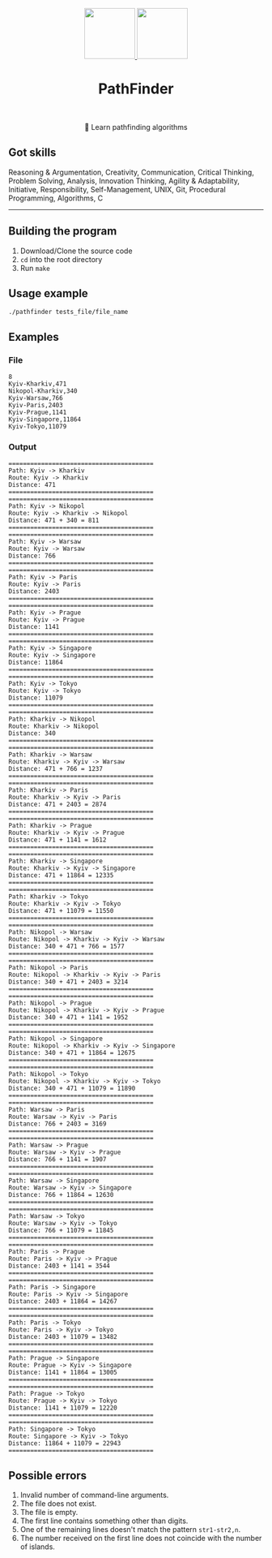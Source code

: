 <p align="center">
    <a href="https://unitfactory.net/en/" target="_blank">
        <img src="https://github.com/slava-pleshkov/unit-factory-ucode/blob/master/.git_images/unit_logo.png?raw=true" height="100px">
    </a>
    <a href="https://ucode.world/en/" target="_blank">
        <img src="https://github.com/slava-pleshkov/unit-factory-ucode/blob/master/.git_images/ucode_logo.png?raw=true" height="100px">
    </a>
    <h1 align="center">PathFinder</h1>
    <br>
</p>
<p align="center">🔭 Learn pathfinding algorithms</p>

##  Got skills

Reasoning & Argumentation, Creativity, Communication, Critical Thinking, Problem Solving, Analysis, Innovation Thinking, Agility & Adaptability, Initiative, Responsibility, Self-Management, UNIX, Git, Procedural Programming, Algorithms, C

<hr>

## Building the program
1. Download/Clone the source code
2. `cd` into the root directory
3. Run `make`

## Usage example

```
./pathfinder tests_file/file_name
```
## Examples

###  File

```
8
Kyiv-Kharkiv,471
Nikopol-Kharkiv,340
Kyiv-Warsaw,766
Kyiv-Paris,2403
Kyiv-Prague,1141
Kyiv-Singapore,11864
Kyiv-Tokyo,11079
```

###  Output

```
========================================
Path: Kyiv -> Kharkiv
Route: Kyiv -> Kharkiv
Distance: 471
========================================
========================================
Path: Kyiv -> Nikopol
Route: Kyiv -> Kharkiv -> Nikopol
Distance: 471 + 340 = 811
========================================
========================================
Path: Kyiv -> Warsaw
Route: Kyiv -> Warsaw
Distance: 766
========================================
========================================
Path: Kyiv -> Paris
Route: Kyiv -> Paris
Distance: 2403
========================================
========================================
Path: Kyiv -> Prague
Route: Kyiv -> Prague
Distance: 1141
========================================
========================================
Path: Kyiv -> Singapore
Route: Kyiv -> Singapore
Distance: 11864
========================================
========================================
Path: Kyiv -> Tokyo
Route: Kyiv -> Tokyo
Distance: 11079
========================================
========================================
Path: Kharkiv -> Nikopol
Route: Kharkiv -> Nikopol
Distance: 340
========================================
========================================
Path: Kharkiv -> Warsaw
Route: Kharkiv -> Kyiv -> Warsaw
Distance: 471 + 766 = 1237
========================================
========================================
Path: Kharkiv -> Paris
Route: Kharkiv -> Kyiv -> Paris
Distance: 471 + 2403 = 2874
========================================
========================================
Path: Kharkiv -> Prague
Route: Kharkiv -> Kyiv -> Prague
Distance: 471 + 1141 = 1612
========================================
========================================
Path: Kharkiv -> Singapore
Route: Kharkiv -> Kyiv -> Singapore
Distance: 471 + 11864 = 12335
========================================
========================================
Path: Kharkiv -> Tokyo
Route: Kharkiv -> Kyiv -> Tokyo
Distance: 471 + 11079 = 11550
========================================
========================================
Path: Nikopol -> Warsaw
Route: Nikopol -> Kharkiv -> Kyiv -> Warsaw
Distance: 340 + 471 + 766 = 1577
========================================
========================================
Path: Nikopol -> Paris
Route: Nikopol -> Kharkiv -> Kyiv -> Paris
Distance: 340 + 471 + 2403 = 3214
========================================
========================================
Path: Nikopol -> Prague
Route: Nikopol -> Kharkiv -> Kyiv -> Prague
Distance: 340 + 471 + 1141 = 1952
========================================
========================================
Path: Nikopol -> Singapore
Route: Nikopol -> Kharkiv -> Kyiv -> Singapore
Distance: 340 + 471 + 11864 = 12675
========================================
========================================
Path: Nikopol -> Tokyo
Route: Nikopol -> Kharkiv -> Kyiv -> Tokyo
Distance: 340 + 471 + 11079 = 11890
========================================
========================================
Path: Warsaw -> Paris
Route: Warsaw -> Kyiv -> Paris
Distance: 766 + 2403 = 3169
========================================
========================================
Path: Warsaw -> Prague
Route: Warsaw -> Kyiv -> Prague
Distance: 766 + 1141 = 1907
========================================
========================================
Path: Warsaw -> Singapore
Route: Warsaw -> Kyiv -> Singapore
Distance: 766 + 11864 = 12630
========================================
========================================
Path: Warsaw -> Tokyo
Route: Warsaw -> Kyiv -> Tokyo
Distance: 766 + 11079 = 11845
========================================
========================================
Path: Paris -> Prague
Route: Paris -> Kyiv -> Prague
Distance: 2403 + 1141 = 3544
========================================
========================================
Path: Paris -> Singapore
Route: Paris -> Kyiv -> Singapore
Distance: 2403 + 11864 = 14267
========================================
========================================
Path: Paris -> Tokyo
Route: Paris -> Kyiv -> Tokyo
Distance: 2403 + 11079 = 13482
========================================
========================================
Path: Prague -> Singapore
Route: Prague -> Kyiv -> Singapore
Distance: 1141 + 11864 = 13005
========================================
========================================
Path: Prague -> Tokyo
Route: Prague -> Kyiv -> Tokyo
Distance: 1141 + 11079 = 12220
========================================
========================================
Path: Singapore -> Tokyo
Route: Singapore -> Kyiv -> Tokyo
Distance: 11864 + 11079 = 22943
========================================
```

## Possible errors

1. Invalid number of command-line arguments.
2. The file does not exist.
3. The file is empty.
4. The first line contains something other than digits.
5. One of the remaining lines doesn't match the pattern ```str1-str2,n```.
6. The number received on the first line does not coincide with the number of islands.
